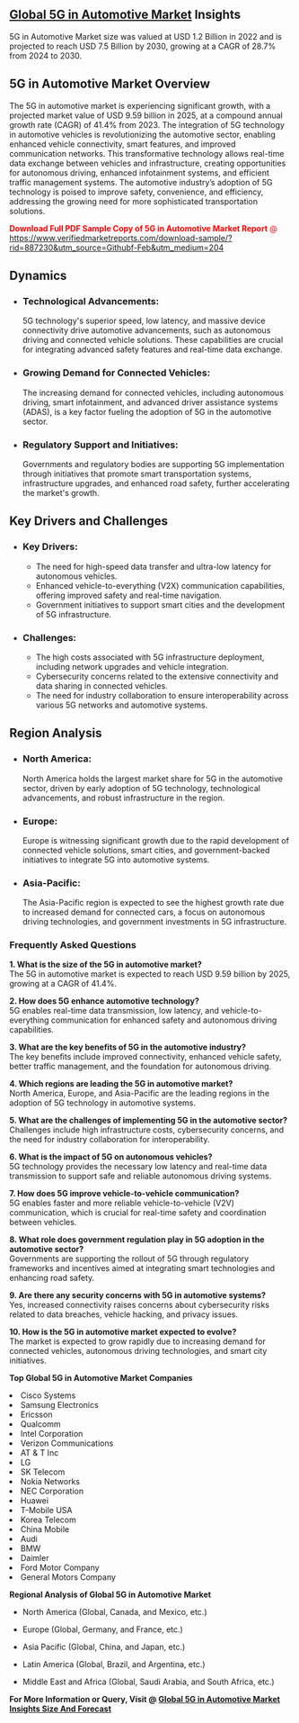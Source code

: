 <h2><a href="https://www.verifiedmarketreports.com/download-sample/?rid=887230&amp;utm_source=Githubf&amp;utm_medium=204" target="_blank">Global 5G in Automotive Market</a> Insights</h2><p>5G in Automotive Market size was valued at USD 1.2 Billion in 2022 and is projected to reach USD 7.5 Billion by 2030, growing at a CAGR of 28.7% from 2024 to 2030.</p><p> <h2>5G in Automotive Market Overview</h2> <p>The 5G in automotive market is experiencing significant growth, with a projected market value of USD 9.59 billion in 2025, at a compound annual growth rate (CAGR) of 41.4% from 2023. The integration of 5G technology in automotive vehicles is revolutionizing the automotive sector, enabling enhanced vehicle connectivity, smart features, and improved communication networks. This transformative technology allows real-time data exchange between vehicles and infrastructure, creating opportunities for autonomous driving, enhanced infotainment systems, and efficient traffic management systems. The automotive industry’s adoption of 5G technology is poised to improve safety, convenience, and efficiency, addressing the growing need for more sophisticated transportation solutions. <p><p><span class=""><span style="color: #ff0000;"><strong>Download Full PDF Sample Copy of 5G in Automotive Market Report</strong> @ </span><a href="https://www.verifiedmarketreports.com/download-sample/?rid=887230&amp;utm_source=Githubf-Feb&amp;utm_medium=204" target="_blank">https://www.verifiedmarketreports.com/download-sample/?rid=887230&amp;utm_source=Githubf-Feb&amp;utm_medium=204</a></span></p></p> <h2>Dynamics</h2> <ul> <li><h3>Technological Advancements:</h3> 5G technology's superior speed, low latency, and massive device connectivity drive automotive advancements, such as autonomous driving and connected vehicle solutions. These capabilities are crucial for integrating advanced safety features and real-time data exchange.</li> <li><h3>Growing Demand for Connected Vehicles:</h3> The increasing demand for connected vehicles, including autonomous driving, smart infotainment, and advanced driver assistance systems (ADAS), is a key factor fueling the adoption of 5G in the automotive sector.</li> <li><h3>Regulatory Support and Initiatives:</h3> Governments and regulatory bodies are supporting 5G implementation through initiatives that promote smart transportation systems, infrastructure upgrades, and enhanced road safety, further accelerating the market's growth.</li> </ul> <h2>Key Drivers and Challenges</h2> <ul> <li><h3>Key Drivers:</h3> <ul> <li>The need for high-speed data transfer and ultra-low latency for autonomous vehicles.</li> <li>Enhanced vehicle-to-everything (V2X) communication capabilities, offering improved safety and real-time navigation.</li> <li>Government initiatives to support smart cities and the development of 5G infrastructure.</li> </ul> </li> <li><h3>Challenges:</h3> <ul> <li>The high costs associated with 5G infrastructure deployment, including network upgrades and vehicle integration.</li> <li>Cybersecurity concerns related to the extensive connectivity and data sharing in connected vehicles.</li> <li>The need for industry collaboration to ensure interoperability across various 5G networks and automotive systems.</li> </ul> </li> </ul> <h2>Region Analysis</h2> <ul> <li><h3>North America:</h3> North America holds the largest market share for 5G in the automotive sector, driven by early adoption of 5G technology, technological advancements, and robust infrastructure in the region.</li> <li><h3>Europe:</h3> Europe is witnessing significant growth due to the rapid development of connected vehicle solutions, smart cities, and government-backed initiatives to integrate 5G into automotive systems.</li> <li><h3>Asia-Pacific:</h3> The Asia-Pacific region is expected to see the highest growth rate due to increased demand for connected cars, a focus on autonomous driving technologies, and government investments in 5G infrastructure.</li> </ul> <h3>Frequently Asked Questions</h3> <p><b>1. What is the size of the 5G in automotive market?</b><br> The 5G in automotive market is expected to reach USD 9.59 billion by 2025, growing at a CAGR of 41.4%.</p> <p><b>2. How does 5G enhance automotive technology?</b><br> 5G enables real-time data transmission, low latency, and vehicle-to-everything communication for enhanced safety and autonomous driving capabilities.</p> <p><b>3. What are the key benefits of 5G in the automotive industry?</b><br> The key benefits include improved connectivity, enhanced vehicle safety, better traffic management, and the foundation for autonomous driving.</p> <p><b>4. Which regions are leading the 5G in automotive market?</b><br> North America, Europe, and Asia-Pacific are the leading regions in the adoption of 5G technology in automotive systems.</p> <p><b>5. What are the challenges of implementing 5G in the automotive sector?</b><br> Challenges include high infrastructure costs, cybersecurity concerns, and the need for industry collaboration for interoperability.</p> <p><b>6. What is the impact of 5G on autonomous vehicles?</b><br> 5G technology provides the necessary low latency and real-time data transmission to support safe and reliable autonomous driving systems.</p> <p><b>7. How does 5G improve vehicle-to-vehicle communication?</b><br> 5G enables faster and more reliable vehicle-to-vehicle (V2V) communication, which is crucial for real-time safety and coordination between vehicles.</p> <p><b>8. What role does government regulation play in 5G adoption in the automotive sector?</b><br> Governments are supporting the rollout of 5G through regulatory frameworks and incentives aimed at integrating smart technologies and enhancing road safety.</p> <p><b>9. Are there any security concerns with 5G in automotive systems?</b><br> Yes, increased connectivity raises concerns about cybersecurity risks related to data breaches, vehicle hacking, and privacy issues.</p> <p><b>10. How is the 5G in automotive market expected to evolve?</b><br> The market is expected to grow rapidly due to increasing demand for connected vehicles, autonomous driving technologies, and smart city initiatives.</p> </p><p><strong>Top Global 5G in Automotive Market Companies</strong></p><div data-test-id=""><p><li>Cisco Systems</li><li> Samsung Electronics</li><li> Ericsson</li><li> Qualcomm</li><li> Intel Corporation</li><li> Verizon Communications</li><li> AT & T Inc</li><li> LG</li><li> SK Telecom</li><li> Nokia Networks</li><li> NEC Corporation</li><li> Huawei</li><li> T-Mobile USA</li><li> Korea Telecom</li><li> China Mobile</li><li> Audi</li><li> BMW</li><li> Daimler</li><li> Ford Motor Company</li><li> General Motors Company</li></p><div><strong>Regional Analysis of&nbsp;Global 5G in Automotive Market</strong></div><ul><li dir="ltr"><p dir="ltr">North America&nbsp;(Global, Canada, and Mexico, etc.)</p></li><li dir="ltr"><p dir="ltr">Europe (Global, Germany, and France, etc.)</p></li><li dir="ltr"><p dir="ltr">Asia Pacific&nbsp;(Global, China, and Japan, etc.)</p></li><li dir="ltr"><p dir="ltr">Latin America&nbsp;(Global, Brazil, and Argentina, etc.)</p></li><li dir="ltr">Middle East and Africa&nbsp;(Global, Saudi Arabia, and South Africa, etc.)</li></ul><p><strong>For More Information or Query, Visit @&nbsp;</strong><strong><a href="https://www.verifiedmarketreports.com/product/5g-in-automotive-market/?utm_source=Githubf&amp;utm_medium=204" target="_blank">Global 5G in Automotive Market Insights Size And Forecast</a></strong></p></div>
